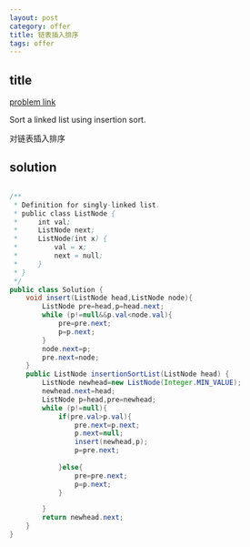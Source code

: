 ```yaml
---
layout: post
category: offer
title: 链表插入排序
tags: offer
---
```


## title
[problem link](https://www.nowcoder.com/practice/152bc6c5b14149e49bf5d8c46f53152b?tpId=46&tqId=29034&rp=1&ru=/ta/leetcode&qru=/ta/leetcode/question-ranking)


Sort a linked list using insertion sort.

对链表插入排序

## solution


```java

/**
 * Definition for singly-linked list.
 * public class ListNode {
 *     int val;
 *     ListNode next;
 *     ListNode(int x) {
 *         val = x;
 *         next = null;
 *     }
 * }
 */
public class Solution {
    void insert(ListNode head,ListNode node){
        ListNode pre=head,p=head.next;
        while (p!=null&&p.val<node.val){
            pre=pre.next;
            p=p.next;
        }
        node.next=p;
        pre.next=node;
    }
    public ListNode insertionSortList(ListNode head) {
        ListNode newhead=new ListNode(Integer.MIN_VALUE);
        newhead.next=head;
        ListNode p=head,pre=newhead;
        while (p!=null){
            if(pre.val>p.val){
                pre.next=p.next;
                p.next=null;
                insert(newhead,p);
                p=pre.next;
                
            }else{
                pre=pre.next;
                p=p.next;
            }

        }
        return newhead.next;
    }
}
```